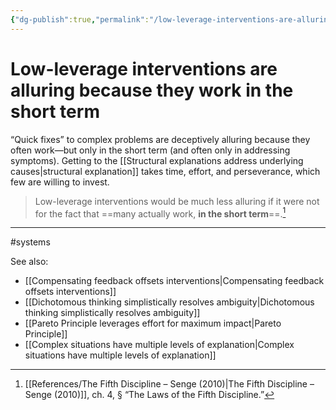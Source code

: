 ```yaml
---
{"dg-publish":true,"permalink":"/low-leverage-interventions-are-alluring-because-they-work-in-the-short-term/"}
---
```



# Low-leverage interventions are alluring because they work in the short term

“Quick fixes” to complex problems are deceptively alluring because they often work—but only in the short term (and often only in addressing symptoms). Getting to the [[Structural explanations address underlying causes\|structural explanation]] takes time, effort, and perseverance, which few are willing to invest.

> Low-leverage interventions would be much less alluring if it were not for the fact that ==many actually work, **in the short term**==.[^1]


---
#systems 

See also:
- [[Compensating feedback offsets interventions\|Compensating feedback offsets interventions]]
- [[Dichotomous thinking simplistically resolves ambiguity\|Dichotomous thinking simplistically resolves ambiguity]]
- [[Pareto Principle leverages effort for maximum impact\|Pareto Principle]]
- [[Complex situations have multiple levels of explanation\|Complex situations have multiple levels of explanation]]

[^1]: [[References/The Fifth Discipline – Senge (2010)\|The Fifth Discipline – Senge (2010)]], ch. 4, § “The Laws of the Fifth Discipline.”